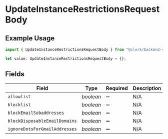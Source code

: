 # UpdateInstanceRestrictionsRequestBody

## Example Usage

```typescript
import { UpdateInstanceRestrictionsRequestBody } from "@clerk/backend-sdk/models/operations";

let value: UpdateInstanceRestrictionsRequestBody = {};
```

## Fields

| Field                         | Type                          | Required                      | Description                   |
| ----------------------------- | ----------------------------- | ----------------------------- | ----------------------------- |
| `allowlist`                   | *boolean*                     | :heavy_minus_sign:            | N/A                           |
| `blocklist`                   | *boolean*                     | :heavy_minus_sign:            | N/A                           |
| `blockEmailSubaddresses`      | *boolean*                     | :heavy_minus_sign:            | N/A                           |
| `blockDisposableEmailDomains` | *boolean*                     | :heavy_minus_sign:            | N/A                           |
| `ignoreDotsForGmailAddresses` | *boolean*                     | :heavy_minus_sign:            | N/A                           |